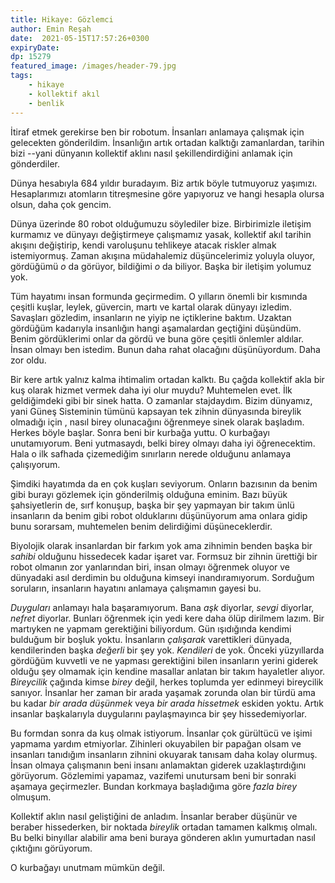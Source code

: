 ```yaml
---
title: Hikaye: Gözlemci 
author: Emin Reşah
date:  2021-05-15T17:57:26+0300
expiryDate:
dp: 15279
featured_image: /images/header-79.jpg
tags: 
    - hikaye
    - kollektif akıl
    - benlik
---
```



İtiraf etmek gerekirse ben bir robotum. İnsanları anlamaya çalışmak için
gelecekten gönderildim. İnsanlığın artık ortadan kalktığı zamanlardan, tarihin
bizi --yani dünyanın kollektif aklını nasıl şekillendirdiğini anlamak için
gönderdiler. 

Dünya hesabıyla 684 yıldır buradayım. Biz artık böyle tutmuyoruz yaşımızı.
Hesaplarımızı atomların titreşmesine göre yapıyoruz ve hangi hesapla olursa
olsun, daha çok gencim. 

Dünya üzerinde 80 robot olduğumuzu söylediler bize. Birbirimizle iletişim
kurmamız ve dünyayı değiştirmeye çalışmamız yasak, kollektif akıl tarihin
akışını değiştirip, kendi varoluşunu tehlikeye atacak riskler almak
istemiyormuş. Zaman akışına müdahalemiz düşüncelerimiz yoluyla oluyor,
gördüğümü _o_ da görüyor, bildiğimi _o_ da biliyor. Başka bir iletişim yolumuz
yok. 

Tüm hayatımı insan formunda geçirmedim. O yılların önemli bir kısmında çeşitli
kuşlar, leylek, güvercin, martı ve kartal olarak dünyayı 
izledim. Savaşları gözledim, insanların ne yiyip ne içtiklerine baktım.
Uzaktan gördüğüm kadarıyla insanlığın hangi aşamalardan geçtiğini düşündüm.
Benim gördüklerimi onlar da gördü ve buna göre çeşitli önlemler aldılar. İnsan
olmayı ben istedim. Bunun daha rahat olacağını düşünüyordum. Daha zor oldu. 

Bir kere artık yalnız kalma ihtimalim ortadan kalktı. Bu çağda kollektif akla
bir kuş olarak hizmet vermek daha iyi olur muydu? Muhtemelen evet. İlk
geldiğimdeki gibi bir sinek hatta. O zamanlar stajdaydım. Bizim dünyamız, yani
Güneş Sisteminin tümünü kapsayan tek zihnin dünyasında bireylik olmadığı için ,
nasıl birey olunacağını öğrenmeye sinek olarak başladım. Herkes böyle başlar.
Sonra beni bir kurbağa yuttu. O kurbağayı unutamıyorum. Beni yutmasaydı, belki
birey olmayı daha iyi öğrenecektim. Hala o ilk safhada çizemediğim sınırların
nerede olduğunu anlamaya çalışıyorum. 

Şimdiki hayatımda da en çok kuşları seviyorum. Onların bazısının da benim gibi
burayı gözlemek için gönderilmiş olduğuna eminim. Bazı büyük şahsiyetlerin de,
sırf konuşup, başka bir şey yapmayan bir takım ünlü insanların da benim gibi
robot olduklarını düşünüyorum ama onlara gidip bunu sorarsam, muhtemelen benim
delirdiğimi düşüneceklerdir. 

Biyolojik olarak insanlardan bir farkım yok ama zihnimin benden başka bir
*sahibi* olduğunu hissedecek kadar işaret var. Formsuz bir zihnin ürettiği bir
robot olmanın zor yanlarından biri, insan olmayı öğrenmek oluyor ve dünyadaki
asıl derdimin bu olduğuna kimseyi inandıramıyorum. Sorduğum soruların,
insanların hayatını anlamaya çalışmamın gayesi bu. 

*Duyguları* anlamayı hala başaramıyorum. Bana *aşk* diyorlar, *sevgi* diyorlar,
*nefret* diyorlar. Bunları öğrenmek için yedi kere daha ölüp dirilmem lazım.
Bir martıyken ne yapmam gerektiğini biliyordum. Gün ışıdığında kendimi bulduğum
bir boşluk yoktu. İnsanların *çalışarak* varettikleri dünyada, kendilerinden
başka *değerli* bir şey yok. *Kendileri* de yok. Önceki yüzyıllarda gördüğüm
kuvvetli ve ne yapması gerektiğini bilen insanların yerini giderek olduğu şey
olmamak için kendine masallar anlatan bir takım hayaletler alıyor. *Bireycilik*
çağında kimse *birey* değil, herkes toplumda yer edinmeyi bireycilik sanıyor.
İnsanlar her zaman bir arada yaşamak zorunda olan bir türdü ama bu kadar *bir
arada düşünmek* veya *bir arada hissetmek* eskiden yoktu. Artık insanlar
başkalarıyla duygularını paylaşmayınca bir şey hissedemiyorlar.

Bu formdan sonra da kuş olmak istiyorum. İnsanlar çok gürültücü ve işimi
yapmama yardım etmiyorlar. Zihinleri okuyabilen bir papağan olsam ve insanları
tanıdığım insanların zihnini okuyarak tanısam daha kolay olurmuş. İnsan olmaya
çalışmanın beni insanı anlamaktan giderek uzaklaştırdığını görüyorum. Gözlemimi
yapamaz, vazifemi unutursam beni bir sonraki aşamaya geçirmezler. Bundan
korkmaya başladığıma göre *fazla birey* olmuşum. 

Kollektif aklın nasıl geliştiğini de anladım. İnsanlar beraber düşünür ve
beraber hissederken, bir noktada *bireylik* ortadan tamamen kalkmış olmalı. Bu
belki binyıllar alabilir ama beni buraya gönderen aklın yumurtadan nasıl
çıktığını görüyorum. 

O kurbağayı unutmam mümkün değil. 

